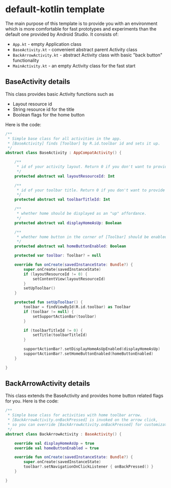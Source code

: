# default-kotlin template
The main purpose of this template is to provide you with an environment which is more comfortable for fast prototypes and experiments than the default one provided by Android Studio. It consists of:
* `App.kt` - empty Application class
* `BaseActivity.kt` - convenient abstract parent Activity class
* `BackArrowActivity.kt` - abstract Activity class with basic "back button" functionality
* `MainActivity.kt` - an empty Activity class for the fast start

## BaseActivity details
This class provides basic Activity functions such as
* Layout resource id
* String resource id for the title
* Boolean flags for the home button

Here is the code:
```kotlin
/**
 * Simple base class for all activities in the app.
 * [BaseActivity] finds [Toolbar] by R.id.toolbar id and sets it up.
 */
abstract class BaseActivity : AppCompatActivity() {

    /**
     * id of your activity layout. Return 0 if you don't want to provide the layout.
     */
    protected abstract val layoutResourceId: Int

    /**
     * id of your toolbar title. Return 0 if you don't want to provide the title.
     */
    protected abstract val toolbarTitleId: Int

    /**
     * whether home should be displayed as an "up" affordance.
     */
    protected abstract val displayHomeAsUp: Boolean

    /**
     * whether home button in the corner of [Toolbar] should be enabled
     */
    protected abstract val homeButtonEnabled: Boolean

    protected var toolbar: Toolbar? = null

    override fun onCreate(savedInstanceState: Bundle?) {
        super.onCreate(savedInstanceState)
        if (layoutResourceId != 0) {
            setContentView(layoutResourceId)
        }
        setUpToolbar()
    }

    protected fun setUpToolbar() {
        toolbar = findViewById(R.id.toolbar) as Toolbar
        if (toolbar != null) {
            setSupportActionBar(toolbar)
        }

        if (toolbarTitleId != 0) {
            setTitle(toolbarTitleId)
        }

        supportActionBar?.setDisplayHomeAsUpEnabled(displayHomeAsUp)
        supportActionBar?.setHomeButtonEnabled(homeButtonEnabled)
    }

}
```

## BackArrowActivity details
This class extends the BaseActivity and provides home button related flags for you.
Here is the code:
```kotlin
/**
 * Simple base class for activities with home toolbar arrow.
 * [BackArrowActivity.onBackPressed] is invoked on the arrow click,
 * so you can override [BackArrowActivity.onBackPressed] for customization.
 */
abstract class BackArrowActivity : BaseActivity() {

    override val displayHomeAsUp = true
    override val homeButtonEnabled = true

    override fun onCreate(savedInstanceState: Bundle?) {
        super.onCreate(savedInstanceState)
        toolbar?.setNavigationOnClickListener { onBackPressed() }
    }

}
```